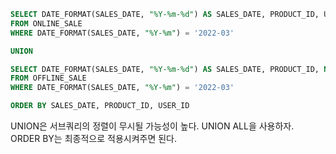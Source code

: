 ```sql
SELECT DATE_FORMAT(SALES_DATE, "%Y-%m-%d") AS SALES_DATE, PRODUCT_ID, USER_ID, SALES_AMOUNT
FROM ONLINE_SALE
WHERE DATE_FORMAT(SALES_DATE, "%Y-%m") = '2022-03'

UNION

SELECT DATE_FORMAT(SALES_DATE, "%Y-%m-%d") AS SALES_DATE, PRODUCT_ID, NULL AS USER_ID, SALES_AMOUNT
FROM OFFLINE_SALE
WHERE DATE_FORMAT(SALES_DATE, "%Y-%m") = '2022-03'

ORDER BY SALES_DATE, PRODUCT_ID, USER_ID
```

UNION은 서브쿼리의 정렬이 무시될 가능성이 높다. UNION ALL을 사용하자. 
ORDER BY는 최종적으로 적용시켜주면 된다.

